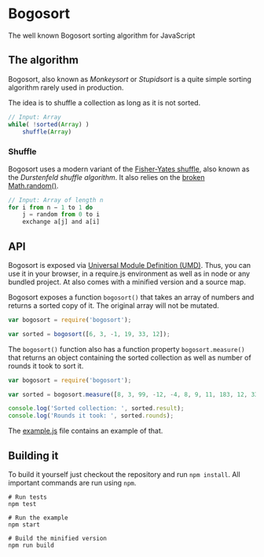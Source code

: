 # Bogosort

The well known Bogosort sorting algorithm for JavaScript

## The algorithm


Bogosort, also known as *Monkeysort* or *Stupidsort* is a quite simple sorting
algorithm rarely used in production.

The idea is to shuffle a collection as long as it is not sorted.

```javascript
// Input: Array
while( !sorted(Array) )
    shuffle(Array)
```

### Shuffle

Bogosort uses a modern variant of the [Fisher-Yates shuffle](http://en.wikipedia.org/wiki/Fisher–Yates_shuffle), also known as the *Durstenfeld shuffle algorithm*.
It also relies on the [broken Math.random()](https://www.reddit.com/r/javascript/comments/3th8mr/mathrandom_is_broken_in_v8chromenode/).

```javascript
// Input: Array of length n
for i from n − 1 to 1 do
    j = random from 0 to i
    exchange a[j] and a[i]
```

## API

Bogosort is exposed via [Universal Module Definition (UMD)](https://github.com/umdjs/umd). Thus, you can use it
in your browser, in a require.js environment as well as in node or any bundled project. At also comes
with a minified version and a source map.

Bogosort exposes a function `bogosort()` that takes an array of numbers and returns a sorted copy of it. The original array
will not be mutated.

```javascript
var bogosort = require('bogosort');

var sorted = bogosort([6, 3, -1, 19, 33, 12]);
```

The `bogosort()` function also has a function property `bogosort.measure()` that returns an object containing
the sorted collection as well as number of rounds it took to sort it.

```javascript
var bogosort = require('bogosort');

var sorted = bogosort.measure([8, 3, 99, -12, -4, 8, 9, 11, 183, 12, 33]);

console.log('Sorted collection: ', sorted.result);
console.log('Rounds it took: ', sorted.rounds);
```

The [example.js](https://github.com/dak0rn/bogosort/blob/master/example.js) file contains an example of that.

## Building it

To build it yourself just checkout the repository and run `npm install`.
All important commands are run using `npm`.

```shell
# Run tests
npm test

# Run the example
npm start

# Build the minified version
npm run build
```
